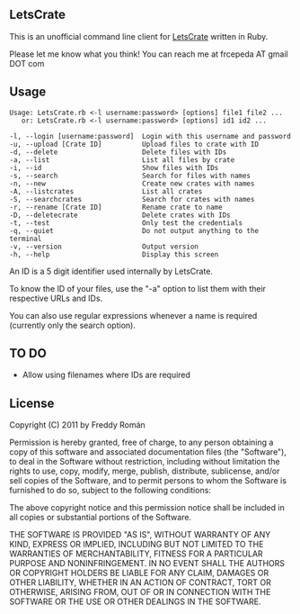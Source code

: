 LetsCrate
---------

This is an unofficial command line client for [LetsCrate][] written in Ruby.

Please let me know what you think! You can reach me at frcepeda AT gmail DOT com

[LetsCrate]: http://letscrate.com

Usage
-----

    Usage: LetsCrate.rb <-l username:password> [options] file1 file2 ...
       or: LetsCrate.rb <-l username:password> [options] id1 id2 ...

    -l, --login [username:password]  Login with this username and password
    -u, --upload [Crate ID]          Upload files to crate with ID
    -d, --delete                     Delete files with IDs
    -a, --list                       List all files by crate
    -i, --id                         Show files with IDs
    -s, --search                     Search for files with names
    -n, --new                        Create new crates with names
    -A, --listcrates                 List all crates
    -S, --searchcrates               Search for crates with names
    -r, --rename [Crate ID]          Rename crate to name
    -D, --deletecrate                Delete crates with IDs
    -t, --test                       Only test the credentials
    -q, --quiet                      Do not output anything to the terminal
    -v, --version                    Output version
    -h, --help                       Display this screen

An ID is a 5 digit identifier used internally by LetsCrate.

To know the ID of your files, use the "-a" option to list them with their
respective URLs and IDs.

You can also use regular expressions whenever a name is required 
(currently only the search option).

TO DO
-----

* Allow using filenames where IDs are required

License
-------

Copyright (C) 2011 by Freddy Román

Permission is hereby granted, free of charge, to any person obtaining a copy
of this software and associated documentation files (the "Software"), to deal
in the Software without restriction, including without limitation the rights
to use, copy, modify, merge, publish, distribute, sublicense, and/or sell
copies of the Software, and to permit persons to whom the Software is
furnished to do so, subject to the following conditions:

The above copyright notice and this permission notice shall be included in
all copies or substantial portions of the Software.

THE SOFTWARE IS PROVIDED "AS IS", WITHOUT WARRANTY OF ANY KIND, EXPRESS OR
IMPLIED, INCLUDING BUT NOT LIMITED TO THE WARRANTIES OF MERCHANTABILITY,
FITNESS FOR A PARTICULAR PURPOSE AND NONINFRINGEMENT. IN NO EVENT SHALL THE
AUTHORS OR COPYRIGHT HOLDERS BE LIABLE FOR ANY CLAIM, DAMAGES OR OTHER
LIABILITY, WHETHER IN AN ACTION OF CONTRACT, TORT OR OTHERWISE, ARISING FROM,
OUT OF OR IN CONNECTION WITH THE SOFTWARE OR THE USE OR OTHER DEALINGS IN
THE SOFTWARE.